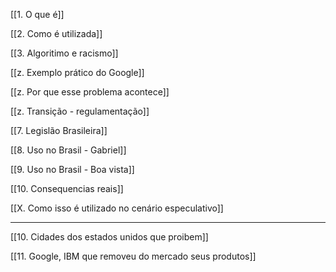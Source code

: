 [[1. O que é]]

[[2. Como é utilizada]]



[[3. Algoritimo e racismo]]

[[z. Exemplo prático do Google]]

[[z. Por que esse problema acontece]]



[[z. Transição - regulamentação]]

[[7. Legislão Brasileira]]



[[8. Uso no Brasil - Gabriel]]

[[9. Uso no Brasil - Boa vista]]

[[10. Consequencias reais]]

[[X. Como isso é utilizado no cenário especulativo]]

-----
[[10. Cidades dos estados unidos que proibem]]

[[11. Google, IBM que removeu do mercado seus produtos]]

